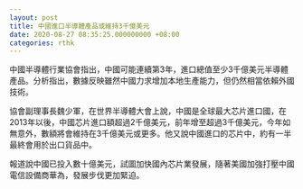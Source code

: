 ```yaml
---
layout: post
title: 中國進口半導體產品或維持3千億美元
date: 2020-08-27 08:35:25.000000000 +08:00
categories: rthk
---
```


中國半導體行業協會指出，中國可能連續第3年，進口總值至少3千億美元半導體產品。分析指出，數據反映雖然中國力求增加本地生產能力，但仍然相當依賴外國技術。

協會副理事長魏少軍，在世界半導體大會上說，中國是全球最大芯片進口國，在2013年以後，中國芯片進口額超過2千億美元，前年增至超過3千億美元，今年如無意外，數額將會維持在3千億美元或更多。他又說中國進口的芯片中，約有一半最終會用於出口貨品中。

報道說中國已投入數十億美元，試圖加快國內芯片業發展，隨著美國加強打壓中國電信設備商華為，發展步伐更加緊迫。
